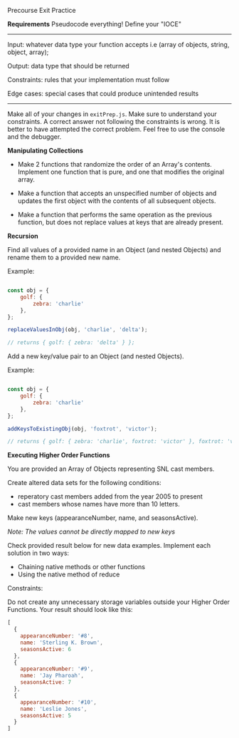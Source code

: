 Precourse Exit Practice

**Requirements**
Pseudocode everything!
Define your "IOCE"

******************************************************************************************************
Input: whatever data type your function accepts i.e (array of objects, string, object, array);

Output: data type that should be returned

Constraints: rules that your implementation must follow

Edge cases: special cases that could produce unintended results
******************************************************************************************************


Make all of your changes in ```exitPrep.js```. 
Make sure to understand your constraints. 
A correct answer not following the constraints is wrong. 
It is better to have attempted the correct problem.
Feel free to use the console and the debugger.


**Manipulating Collections**

- Make 2 functions that randomize the order of an Array's contents.
Implement one function that is pure, and one that modifies the original array.

- Make a function that accepts an unspecified number of objects and updates the first object with the contents of all subsequent objects.

- Make a function that performs the same operation as the previous function, but does not replace values at keys that are already present.



**Recursion**

Find all values of a provided name in an Object (and nested Objects) and rename them to a provided new name.

Example:
```javascript

const obj = {
    golf: {
	    zebra: 'charlie'
	},
};

replaceValuesInObj(obj, 'charlie', 'delta');

// returns { golf: { zebra: 'delta' } };

```

Add a new key/value pair to an Object (and nested Objects).

Example:
```javascript

const obj = {
    golf: {
	    zebra: 'charlie'
	},
};

addKeysToExistingObj(obj, 'foxtrot', 'victor');

// returns { golf: { zebra: 'charlie', foxtrot: 'victor' }, foxtrot: 'victor' };

```


**Executing Higher Order Functions**

You are provided an Array of Objects representing SNL cast members.

Create altered data sets for the following conditions:
- reperatory cast members added from the year 2005 to present
- cast members whose names have more than 10 letters.


Make new keys (appearanceNumber, name, and seasonsActive).

_Note: The values cannot be directly mapped to new keys_

Check provided result below for new data examples.
Implement each solution in two ways:

- Chaining native methods or other functions
- Using the native method of reduce

Constraints:

Do not create any unnecessary storage variables outside your Higher Order Functions.
Your result should look like this:
```javascript
[
  {
    appearanceNumber: '#8',
    name: 'Sterling K. Brown',
    seasonsActive: 6
  },
  {
    appearanceNumber: '#9',
    name: 'Jay Pharoah',
    seasonsActive: 7
  },
  {
    appearanceNumber: '#10',
    name: 'Leslie Jones',
    seasonsActive: 5
  }
]
```
